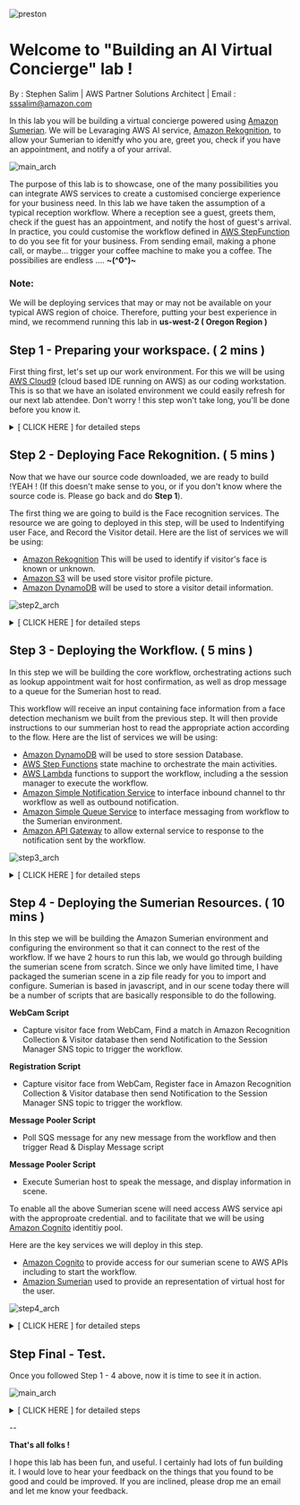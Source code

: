 ![preston](./images/preston_hello.png) 


# **Welcome to "Building an AI Virtual Concierge" lab !**
By : Stephen Salim | AWS Partner Solutions Architect | Email : sssalim@amazon.com


In this lab you will be building a virtual concierge powered using [Amazon Sumerian](https://aws.amazon.com/sumerian/). We will be Levaraging AWS AI service, [Amazon Rekognition](https://aws.amazon.com/rekognition/), to allow your Sumerian to idenitfy who you are, greet you, check if you have an appointment, and notify a of your arrival.


![main_arch](./images/experience.png) 


The purpose of this lab is to showcase, one of the many possibilities you can integrate AWS services to create a customised concierge experience for your business need.
In this lab we have taken the assumption of a typical reception workflow. Where a reception see a guest, greets them, check if the guest has an appointment, and notify the host of guest's arrival. In practice, you could customise the workflow defined in [AWS StepFunction](https://aws.amazon.com/step-functions/) to do you see fit for your business. From sending email, making a phone call, or maybe... trigger your coffee machine to make you a coffee. The possibilies are endless .... **~(^0^)~** 

### **Note:**

We will be deploying services that may or may not be available on your typical AWS region of choice.
Therefore, putting your best experience in mind, we recommend running this lab in **us-west-2 ( Oregon Region )**

## **Step 1 - Preparing your workspace.** ( 2 mins )

First thing first, let's set up our work environment. For this we will be using [AWS Cloud9](https://aws.amazon.com/cloud9/) (cloud based IDE running on AWS) as our coding workstation. This is so that we have an isolated environment we could easily refresh for our next lab attendee. Don't worry ! this step won't take long, you'll be done before you know it. 

<details><summary>[ CLICK HERE ] for detailed steps</summary>
<p>

1. Access your IDE by clicking Services on [AWS Console](https://us-west-2.console.aws.amazon.com/).
2. In the Search bar type in Cloud9, highlight and click Cloud9 service shown.

	![step1.1](./images/step1.1.png) 

3. This should take you to the Cloud9 console.
4. Look for the `devlab-virtualconcierge` environment and click on **Open IDE**, you should then have access to the IDE through your web browser.

	![step1.2](./images/step1.2.png)

5. Notice that there are basically 3 different area in the IDE ( See above ). Files & Folder Structure on your left, Text Edit eara in the middle and Terminal in the bottom.
6. The terminal section will be the are you will be executing the commands in today's lab.
7. Lets start with a clean slate. Click on the Terminal section of the bottom of the IDE, type in below command to cleanup all files in the folder `rm -rvf *`

	![step1.3](./images/step1.3.png)

8. Once all files are cleaned download all the source codes into the environment from git repository. run this command below. 

	`git clone <gitrepo>`

9.  This should then create a folder called `devlabs-virtualconcierge`.
10. Type in `cd devlabs-virtualconcierge` in the terminal to change your directory to the folder.
11.	 For the rest of the lab, unless specified otherwise the commands to execute are to be executed from this folder. 
</p>
</details>

## **Step 2 - Deploying Face Rekognition.** ( 5 mins )

Now that we have our source code downloaded, we are ready to build !YEAH ! (If this doesn't make sense to you, or if you don't know where the source code is. Please go back and do **Step 1**).

The first thing we are going to build is the Face recognition services. The resource we are going to deployed in this step, will be used to Indentifying user Face, and Record the Visitor detail. Here are the list of services we will be using:

* [Amazon Rekognition](https://aws.amazon.com/rekognition/) This will be used to identify if visitor's face is known or unknown.
* [Amazon S3](https://aws.amazon.com/s3/) will be used store visitor profile picture. 
* [Amazon DynamoDB](https://aws.amazon.com/dynamodb/) will be used to store a visitor detail information.

![step2_arch](./images/step2_arch.png)

<details><summary>[ CLICK HERE ] for detailed steps</summary>
<p>

1. To deploy this services let's deploy the cloudformation template called `vc-rekognition.yaml` in the root of `devlabs-virtualconcierge` folder.
2. Make sure you are in `devlabs-virtualconcierge` folder and execute below command in the Cloud9 Terminal (You can copy and paste this, but make sure to change the ParameterValue with your name).

	```
	aws cloudformation create-stack --stack-name vc-rekognition \
									--template-body file://vc-rekognition.yaml \
									--capabilities CAPABILITY_IAM \
									--parameters ParameterKey=YourFullName,ParameterValue=<your full name in lowercase>
	```
	Example:
	
	```
	aws cloudformation create-stack --stack-name vc-rekognition \
									--template-body file://vc-rekognition.yaml \
									--capabilities CAPABILITY_IAM \
									--parameters ParameterKey=YourFullName,ParameterValue=stephensalim
	```

Once the cloudformation stack is deployed you should see the AWS service resources deployed in your account.
To find out the information about resources deployed you can look at the CloudFormation Stack.
Please follow the step below to see the stack information and gather the necessary values for later use.


#### IMPORTANT

The Value of resources deployed in this step will be needed to configure the sumerian scene on step 4. Rather than coming back later to this step, I recommend to follow this step now and take note of the resource values.

To find out the information about resources deployed you can look at the CloudFormation Stack.
	
* Click Services on [AWS Console](https://us-west-2.console.aws.amazon.com/) in the Search bar type in CloudFormation, select and click CloudFormation service.
	
	![step2.1](./images/step2.1.png)

* Select the `vc-rekognition` stack and click on the output tab.

	![step2.cfn](./images/step2.cfn.png)

	Take note the value of : 
	
	* `FaceCollectionId `
	* `FaceBucket `
	* `VisitorTable `
	
	This will be needed to configure Sumerian in **Step 4** of this lab.


		
</p>
</details>
		
## **Step 3 - Deploying the Workflow.** ( 5 mins )

In this step we will be building the core workflow, orchestrating actions such as lookup appointment wait for host confirmation, as well as drop message to a queue for the Sumerian host to read. 

This workflow will receive an input containing face information from a face detection mechanism we built from the previous step. It will then provide instructions to our summerian host to read the appropriate action according to the flow. Here are the list of services we will be using:


* [Amazon DynamoDB](https://aws.amazon.com/dynamodb/) will be used to store session Database.
* [AWS Step Functions](https://aws.amazon.com/step-functions/) state machine to orchestrate the main activities.
* [AWS Lambda](https://aws.amazon.com/lambda/) functions to support the workflow, including a the session manager to execute the workflow.
* [Amazon Simple Notification Service](https://aws.amazon.com/sns/) to interface inbound channel to thr workflow as well as outbound notification.
* [Amazon Simple Queue Service](https://aws.amazon.com/sqs/) to interface messaging from workflow to the Sumerian environment.
* [Amazon API Gateway](https://aws.amazon.com/api-gateway/) to allow external service to response to the notification sent by the workflow.


![step3_arch](./images/step3_arch.png)

<details><summary>[ CLICK HERE ] for detailed steps</summary>
<p>

1. In this step there will be a number of lambda functions that will support the workflow. The source code of those functions are located under the `workflow-lambda` folder.
2. Rather than packaging the functions one by one, we will levarage CloudFormation SAM to create a packaged template allowing our multiple lambda functions be deployed in one go.
3. First, we will need an S3 bucket to store our lambda functions. let's create the s3 bucket by deploying this cloudformation template `vc-codebucket.yaml`
4. Make sure you are in `devlabs-virtualconcierge` folder and execute below command in the Cloud9 Terminal (You can copy and paste this, but make sure to change the ParameterValue with your full name to make the bucket unique).

 
	```
	aws cloudformation create-stack --stack-name vc-codebucket \
									--template-body file://vc-codebucket.yaml \
									--capabilities CAPABILITY_IAM \
									--parameters ParameterKey=YourFullName,ParameterValue=<your full name in lowercase>
	```
	Example:
	
	```
	aws cloudformation create-stack --stack-name vc-codebucket \
									--template-body file://vc-codebucket.yaml \
									--capabilities CAPABILITY_IAM \
									--parameters ParameterKey=YourFullName,ParameterValue=stephensalim
	```
	
	Once the template is deployed you will see resources being deployed in your account.
	To find out the information about resources deployed you can look at the CloudFormation Stack.
	
	* Click Services on [AWS Console](https://us-west-2.console.aws.amazon.com/) in the Search bar type in CloudFormation, select and click CloudFormation service.
		
		![step2.1](./images/step2.1.png)
	
	* Select the `vc-codebucket` stack and click on the output tab take note of the `WorkflowCodeBucket`
		
		![step3.cfn1](./images/step3.cfn1.png)
	
5. Now that we have created the S3 Bucket, we will next package the lambda functions and prepare them to deployment. 
6. This step will basically uploads all the related lambda function to the S3 bucket specificed in one command, and create a packaged template `/tmp/vc-workflow.yaml.output` referencing to all the files uploaded in s3 ready to be deployed. (You can copy and paste this, but make sure to change the --s3-bucket calue with the s3 bucket created in previous step  with your `WorkflowCodeBucket `).


	```
	aws cloudformation package --template-file vc-workflow.yaml \
								--s3-bucket <Enter the WorkflowCodeBucket from step 5.1 above> \
								--output-template-file /tmp/vc-workflow.yaml.output
	```
	Example:
	
	```
	aws cloudformation package --template-file vc-workflow.yaml \
								--s3-bucket stephensalim-workflowcodebucket-us-west-2-022787131977 \
								--output-template-file /tmp/vc-workflow.yaml.output
	```
	
7. The previous step will produce `/tmp/vc-workflow.yaml.output` file, this is the packaged template that we can now deploy into CloudFormation. 
8. The next step is to deploy the packaged template.
9. You can copy and paste command below, but make sure to change the HostEmailAddress value to an email address you have access to. (This will basically emulate the email address our sumerian host will use to notify guest arrival).

	```
	aws cloudformation deploy --template-file /tmp/vc-workflow.yaml.output \
								--stack-name vc-workflow \
								--capabilities CAPABILITY_IAM \
								--parameter-overrides HostEmailAddress=<Email Address>
	```
	Example:
	
	```
	aws cloudformation deploy --template-file /tmp/vc-workflow.yaml.output \
								--stack-name vc-workflow \
								--capabilities CAPABILITY_IAM \
								--parameter-overrides HostEmailAddress=sssalim@demoemail.awsapps.com
	```

10. Wait until the stack deployed is complete, then follow the steps below.
11. Confirm Email SNS Notification.....



#### IMPORTANT

The Value of resources deployed in this step will be needed to configure the sumerian scene on step 4. Rather than coming back later to this step, I recommend to follow this step now and take note of the resource values.

To find out the information about resources deployed you can look at the CloudFormation Stack.
	
* Click Services on [AWS Console](https://us-west-2.console.aws.amazon.com/) in the Search bar type in CloudFormation, select and click CloudFormation service.
	
	![step2.1](./images/step2.1.png)

* Select the `vc-workflow` stack and click on the output tab take note of the value

	![step3.cfn2](./images/step3.cfn2.png)

	Take note the value of : 
	
	* `SessionManagerSNSTopic `
	* `SumerianMessageQueueFIFO `
	
	This will be needed to configure Sumerian in **Step 4** of this lab.
	
</p>
</details>

## **Step 4 - Deploying the Sumerian Resources.** ( 10 mins )

In this step we will be building the Amazon Sumerian environment and configuring the environment so that it can connect to the rest of the workflow. If we have 2 hours to run this lab, we would go through building the sumerian scene from scratch. Since we only have limited time, I have packaged the sumerian scene in a zip file ready for you to import and configure. Sumerian is based in javascript, and in our scene today there will be a number of scripts that are basically responsible to do the following.

**WebCam Script**

* Capture visitor face from WebCam, Find a match in Amazon Recognition Collection & Visitor database then send Notification to the Session Manager SNS topic to trigger the workflow.

**Registration Script**

* Capture visitor face from WebCam, Register face in Amazon Recognition Collection & Visitor database then send Notification to the Session Manager SNS topic to trigger the workflow.

**Message Pooler Script**

* Poll SQS message for any new message from the workflow and then trigger Read & Display Message script

**Message Pooler Script**

* Execute Sumerian host to speak the message, and display information in scene.

To enable all the above Sumerian scene will need access AWS service api with the approproate credential. and to facilitate that we will be using [Amazon Cognito](https://aws.amazon.com/cognito/) identitiy pool.

Here are the key services we will deploy in this step.

* [Amazon Cognito](https://aws.amazon.com/cognito/) to provide access for our sumerian scene to AWS APIs including to start the workflow.
* [Amazion Sumerian](https://aws.amazon.com/sumerian/) used to provide an representation of virtual host for the user. 

![step4_arch](./images/step4_arch.png)

<details><summary>[ CLICK HERE ] for detailed steps</summary>
<p>

### Creating Identity Pool

1. Deploy the cloudformation template called `vc-identity.yaml` to create cognito identitiy pool resources.

	```
	aws cloudformation create-stack --stack-name vc-identity \
									--template-body file://vc-identity.yaml \
									--capabilities CAPABILITY_IAM
	```
						
#### IMPORTANT

The Value of resources deployed in this step will be needed to configure the sumerian scene on step 4. Rather than coming back later to this step, I recommend to follow this step now and take note of the resource values.

To find out the information about resources deployed you can look at the CloudFormation Stack.
	
* Click Services on [AWS Console](https://us-west-2.console.aws.amazon.com/) in the Search bar type in CloudFormation, select and click CloudFormation service.
	
	![step2.1](./images/step2.1.png)
	 
* Select the `vc-identity` stack and click on the output tab take note of the 
	
	![step4.cfn1](./images/step4.cfn1.png)
		
	Take note the value of : 
	
	* `CognitoIdentityPoolID`
	
	This will be needed to configure Sumerian identitiy pool later in this step.


### Importing & Configuring Sumerian Scene

1. Finally, lets access Sumerian. From [AWS Console](https://us-west-2.console.aws.amazon.com/) in the Search bar type in Sumerian, select and click Sumerian service.

	![step4.1](./images/step4.1.png)

2. You should then be taken to the Sumerian Console (as per below). Click **Create New Scene**, 

	![step4.2](./images/step4.2.png)

3. Enter `<Your full name>-devlabs-vcdemo` as the scene name, then click **Create **to start a blank scene.

	![step4.4](./images/step4.4.png)

4. Click **Import Asset**.

	![step4.5](./images/step4.5.png)

5. Click **Browse** and select the Zip file in `~/devlabs-virtualconcierge/sumerian-bundle`, or just drag the Zip file to the Drop your file here... area.

	![step4.6](./images/step4.6.png)

7. This will then load the entire asset in the bundle to the scene. Depending on the internet speed the loading of the scene might take up to 5 minutes. Once the scene is fully loaded you should see all the entities populated on the left hand side if the menu. 

	![step4.7](./images/step4.7.png)

8. Click on the **VCCamera** entity press **F** in your keyboard and scroll up your mouse until you see your host in the scene.

9. Select the **VCCamera** entity in the left menu, then tick the **Main Camera** option on the right hand side menu. This will basically set the scene to use the entity called `Main Camera` as the default camera to load the scene

	![step4.8](./images/step4.8.png)
	
10. Try clicking the play button on the scene, If you correctly set the camera up, your scene should automatically load with the host zoomed in like below. Once you confirm this, stop by pressing the stop button in the scene.

	![step4.9](./images/step4.9.png)

	![step4.10](./images/step4.10.png)

11. Select the **Text Editor** by clicking on Tools on the top left bar of the editor, then **Text Editor**. Alternatively, Press **J** in your keyboard. This should take you to the text editor where you can edit the HTML element as well as JavaScripts you embed into the scene.

	![step4.11](./images/step4.11.png)
	
12. Select the **Parameter Loader** script. This script is responsible in loading all reference to the workflow resources in the scene.
13. Change the value of each of the variables with the designated values you took note from CloudFormation in previous steps.
	
	![step4.12](./images/step4.12.png)
	
	Here's a code snippet you can copy and paste.
	Replace the variable value with the resources valued deployed in step 2 and 3. 
	Make sure there are no space before or after the ' ' sign
	
	```
	ctx.worldData.mugfacebucket = '< Replace with Value of FaceBucket in Step 2 >'
	ctx.worldData.facecollection = '< Replace with Value of FaceCollectionId in Step 2 >'
	ctx.worldData.visitortable = '<Replace with Value of VisitorTable in Step 2 >'
	ctx.worldData.facesnstopicArn = '<Replace with Value of SessionManagerSNSTopic in Step 3 >'
	ctx.worldData.messagequeue = '<Replace with Value of SumerianMessageQueueFIFO in Step 3 >'
	```
	
	Once you configured them correctly it should look like this.
	![step4.12b](./images/step4.12b.png)
	
12. Press **ctrl+s** (Windows) or **command+s** (Mac) in the Text Editor to save all changes. (Make sure the text editor indicator is set to green. )


	![step4.15](./images/step4.13.png)

13. Now that all reference to the workflow is configured, the next thing to do is to provide Amazon Sumerian access to those resources. And we do this by referncing the Cognito Identity Pool we created earlier at the begining of this step.
14. Click on the root of your entity scene, then on the right hand menu expand the AWS Configuration section. Look for Cognito Identity Pool ID, Paste in the value of `CognitoIdentityPoolID` you took note earlier in this step.

	![step4.15](./images/step4.15.png)

15. Press **ctrl+s** (Windows) or **command+s** (Mac) in the Text Editor to save all changes.

	![step4.12b](./images/step4.12c.png)


</p>
</details>

## **Step Final - Test.**

Once you followed Step 1 - 4 above, now it is time to see it in action.

![main_arch](./images/main_arch.png) 

<details><summary>[ CLICK HERE ] for detailed steps</summary>
<p>

1. Click on the Play Icon on the Scene.

	![step4.9](./images/step4.9.png)

2. Position your face into the WebCam, then click on the camera icon to take a snap picture.

	![step5.2](./images/step5.2.png) 

3. If you would like to retake the picture click on "cross" button otherwise press the "check" button if you are ready to continue.

	![step5.3](./images/step5.3.png) 

8. At this point the **WebCamScript** will check your face against the `FaceCollectionId ` you on step 2 and it will send the result to your SNS notification to trigger the workflow `SessionManagerSNSTopic `.

9. This will in turn trigger the event in StepFunction specified in `WorkFlowStateMachine` value (deployed in step 3).

10. (Optional) If you would like to take a look on what the flow looks like in the state machine follow below steps:

	* Click Services on [AWS Console](https://us-west-2.console.aws.amazon.com/) in the Search bar type in Step Functions, select and click CloudFormation service.
	
		![step5.10.1](./images/step5.10.1.png)
	 
	* This will take you to the StepFunction Console.
	* Locate the State Machine you've created, if you follow the steps above you should see one with `WorkFlowStateMachine-` prefix. click on the State Machine name.

		![step5.10.2](./images/step5.10.2.png)
		
	* Locate for the latest execution and click on the ID.
	 
	 	![step5.10.3](./images/step5.10.3.png)
	 	
	* You should now see a section in the console with a flowchart looking graph. If you expand it, you should be able to see the steps that occured in the background and it should tell you a story on the scenario that has occured.
	
		![step5.10.4](./images/step5.10.4.png)
	
	* Because at the moment the `FaceCollectionId` is empty, your face are not recognised. What happened here is the workflow entered a state for unknown face and it has sent an SQS message `SumerianMessageQueueFIFO ` with instructions to show the registration page on the Sumerian scene, and for the host to say the message. 

11. So you should now see the registration page hanging on your scene.
12. Go ahead and pose for the best mug shot on the planet, click on the "camera" button, type in your name, and click submit. 

	![step5.12](./images/step5.12.png)

13. Once you click Submit, at this point the `RegistrationScript` in Sumerian will register your mug shot to the `FaceCollectionId`, upload your mug shot into the `FaceBucket` bucket deployed on step2. Once that's done it will then send the SNS notification `SessionManagerSNSTopic ` to trigger the workflow again.

14. This time, your sumererian host should know your name, greet you and check for your appointment.

	![step5.14](./images/step5.14.png)

15. And if you then trace back to the State machine workflow following steps described in 5.10 you should see a workflow that looks like this.

	![step5.12](./images/step5.15.png)

16. The flow basically enters a different path of the workflow, Lookup for appointment, send different action to Sumerian and also, sent an email to the email address you've specified when building step 4. So check your email and look for an email from the SNS Topic.

**Note:**

If you are wondering how does the workflow knows if you have an appointment or not. It is basically hardcoded in function that backs Lookup Appointment state `~/workflow-lambda/appointmentlookup.py`. The purpose of this lab is to showcase how we can integrate the workflow into sumerian, and we have a very limited time to work with. You could potentially extend this function to actually call out a real appointment API ).

17. In your email you should receive a notification with 2 urls. These uri are basically prepopulated to trigger `NotificationAPIurl` api gateway which will ultimately trigger our State Machine to continue it's path. At the moment it is waiting for the host to confirm that they are coming up to pick you "the visitor".

	![step5.12](./images/step5.17.png)

18. Just for fun however, don't click anything yet. ignore this email, and take another face capture from the scene. this is basically to emulate the behaviour that the Sumerian host has identified you once again and but the host has not respond to the email. Basically repeat step 5.2 and 5.3.

19. Your Sumerian host should say that "Your host has not responded yet and is sending him a reminder."

20. If you look at your workflow now, it should enters another different path.

	![step5.12](./images/step5.20.png)

21. If you now check your email, you should be able to see a new Notification email.

22. Finally you can go ahead and click one of the link in the email. and see how your sumerian host respond. 

	![step5.12](./images/step5.21.png)

**Note:**

If you would like to publish this scene into a real external url
Please follow [this guide](https://docs.aws.amazon.com/sumerian/latest/userguide/editor-publish.html)

</p>
</details>

--

**That's all folks !**

I hope this lab has been fun, and useful.
I certainly had lots of fun building it. I would love to hear your feedback on the things that you found to be good and could be improved. If you are inclined, please drop me an email and let me know your feedback.


